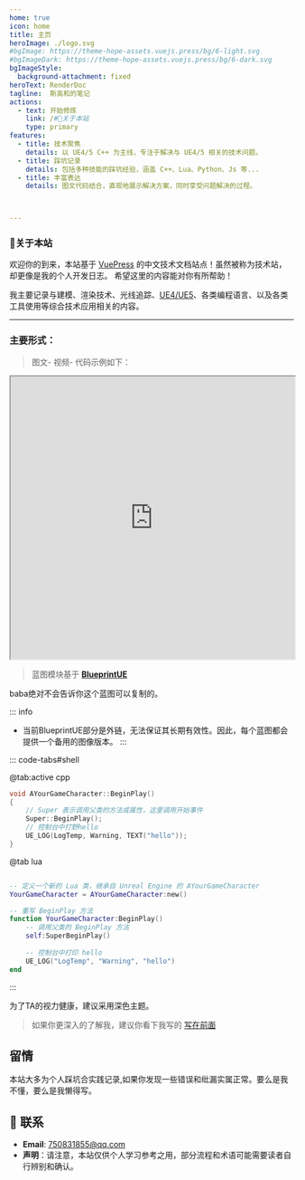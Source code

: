 ```yaml
---
home: true
icon: home
title: 主页
heroImage: ./logo.svg
#bgImage: https://theme-hope-assets.vuejs.press/bg/6-light.svg
#bgImageDark: https://theme-hope-assets.vuejs.press/bg/6-dark.svg
bgImageStyle:
  background-attachment: fixed
heroText: RenderDoc
tagline:  斯高和的笔记
actions:
  - text: 开始修炼
    link: /#🤞关于本站
    type: primary
features:
  - title: 技术聚焦
    details: 以 UE4/5 C++ 为主线，专注于解决与 UE4/5 相关的技术问题。
  - title: 踩坑记录
    details: 包括多种技能的踩坑经验，涵盖 C++、Lua、Python、Js 等...
  - title: 丰富表达
    details: 图文代码结合，直观地展示解决方案，同时享受问题解决的过程。



---
```

### 🤞关于本站

欢迎你的到来，本站基于 [VuePress](https://theme-hope.vuejs.press/zh/) 的中文技术文档站点！虽然被称为技术站，却更像是我的个人开发日志。
希望这里的内容能对你有所帮助！

我主要记录与建模、渲染技术、光线追踪、[UE4/UE5](https://docs.unrealengine.com/5.0/zh-CN/)、各类编程语言、以及各类工具使用等综合技术应用相关的内容。

<hr>

### 主要形式：

>图文- 视频- 代码示例如下：

<iframe src="https://blueprintue.com/render/j0oxoqx7/" width="100%" height="500" scrolling="no" allowfullscreen></iframe>

>蓝图模块基于 **[BlueprintUE](https://blueprintue.com/)**

<ChatMessage avatar="./assets/emoji/blzt.png" :avatarWidth="40">
baba绝对不会告诉你这个蓝图可以复制的。
</ChatMessage>

::: info
* 当前BlueprintUE部分是外链，无法保证其长期有效性。因此，每个蓝图都会提供一个备用的图像版本。
:::


::: code-tabs#shell

@tab:active  cpp

``` cpp
void AYourGameCharacter::BeginPlay()
{
    // Super 表示调用父类的方法或属性，这里调用开始事件
    Super::BeginPlay();
    // 控制台中打野hello
    UE_LOG(LogTemp, Warning, TEXT("hello"));
}
```

@tab lua

```lua

-- 定义一个新的 Lua 类，继承自 Unreal Engine 的 AYourGameCharacter
YourGameCharacter = AYourGameCharacter:new()

-- 重写 BeginPlay 方法
function YourGameCharacter:BeginPlay()
    -- 调用父类的 BeginPlay 方法
    self:SuperBeginPlay()
    
    -- 控制台中打印 hello
    UE_LOG("LogTemp", "Warning", "hello")
end

```
:::

<ChatMessage avatar="./assets/emoji/bqb (6).png" :avatarWidth="40">
 为了TA的视力健康，建议采用深色主题。
</ChatMessage>

>如果你更深入的了解我，建议你看下我写的 [写在前面](/preface/README.md)
> 
## 留情
<ChatMessage avatar="./assets/emoji/hh.png" :avatarWidth="40">
本站大多为个人踩坑合实践记录,如果你发现一些错误和纰漏实属正常。要么是我不懂，要么是我懒得写。
</ChatMessage>

## :email: 联系

- **Email**: <a href="mailto:750831855@qq.com">750831855@qq.com</a>
- **声明**：请注意，本站仅供个人学习参考之用，部分流程和术语可能需要读者自行辨别和确认。

